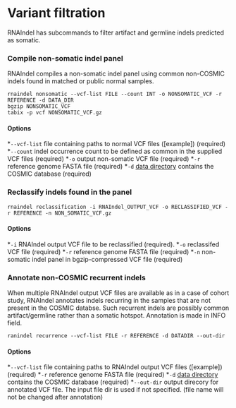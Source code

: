 # Variant filtration 

RNAIndel has subcommands to filter artifact and germline indels predicted as somatic.

### Compile non-somatic indel panel
RNAIndel compiles a non-somatic indel panel using common non-COSMIC indels found in matched or public normal samples.
```
rnaindel nonsomatic --vcf-list FILE --count INT -o NONSOMATIC_VCF -r REFERENCE -d DATA_DIR
bgzip NONSOMATIC_VCF
tabix -p vcf NONSOMATIC_VCF.gz
```
#### Options
*```--vcf-list``` file containing paths to normal VCF files ([example]) (required)
*```--count``` indel occurrence count to be defined as common in the supplied VCF files (required)
*```-o``` output non-somatic VCF file (required)
*```-r``` reference genome FASTA file (required)
*```-d``` [data directory](#setup) contains the COSMIC database (required)
 
### Reclassify indels found in the panel
```
rnaindel reclassification -i RNAIndel_OUTPUT_VCF -o RECLASSIFIED_VCF -r REFERENCE -n NON_SOMATIC_VCF.gz 
```
#### Options
*```-i``` RNAIndel output VCF file to be reclassified (required).
*```-o``` reclassifed VCF file (required)
*```-r``` reference genome FASTA file (required)
*```-n``` non-somatic indel panel in bgzip-compressed VCF file (required)

### Annotate non-COSMIC recurrent indels
When multiple RNAIndel output VCF files are available as in a case of cohort study, 
RNAIndel annotates indels recurring in the samples that are not present in the 
COSMIC databse. Such recurrent indels are possibly common artifact/germline rather 
than a somatic hotspot. Annotation is made in INFO field. 
```
ranindel recurrence --vcf-list FILE -r REFERENCE -d DATADIR --out-dir
```
#### Options
*```--vcf-list``` file containing paths to RNAIndel output VCF files ([example]) (required)
*```-r``` reference genome FASTA file (required)
*```-d``` [data directory](#setup) contains the COSMIC database (required)
*```--out-dir``` output direcory for annotated VCF file. The input file dir is used if not specified.
                 (file name will not be changed after annotation)
